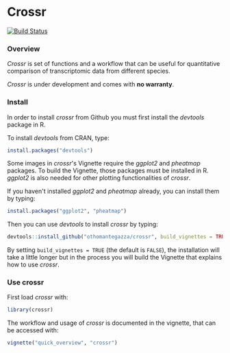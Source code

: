 # Crossr

[![Build Status](https://travis-ci.org/othomantegazza/crossr.svg?branch=master)](https://travis-ci.org/othomantegazza/crossr)

### Overview

*Crossr* is set of functions and a workflow that can be useful for quantitative comparison of transcriptomic data from different species.

*Crossr* is under development and comes with **no warranty**.

### Install

In order to install *crossr* from Github you must first install the *devtools*
package in R.

To install *devtools* from CRAN, type:

```r
install.packages("devtools")
```
Some images in *crossr*'s Vignette require the *ggplot2* and *pheatmap* packages. To build the Vignette, 
those packages must be installed in R.
*ggplot2* is also needed for other plotting functionalities of *crossr*.

If you haven't installed *ggplot2* and *pheatmap* already, you can install them by typing:

```r
install.packages("ggplot2", "pheatmap")
```

Then you can use *devtools* to install *crossr* by typing:

```r
devtools::install_github("othomantegazza/crossr", build_vignettes = TRUE)
```

By setting `build_vignettes = TRUE` (the default is `FALSE`), the installation
will take a little longer but in the process you will build the Vignette that
explains how to use *crossr*.



### Use crossr

First load *crossr* with:

```r
library(crossr)
```

The workflow and usage of *crossr* is documented in the vignette, that can be
accessed with:

```r
vignette("quick_overview", "crossr")
```
